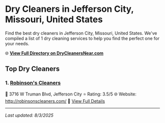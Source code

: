 # Dry Cleaners in Jefferson City, Missouri, United States

Find the best dry cleaners in Jefferson City, Missouri, United States. We've compiled a list of 1 dry cleaning services to help you find the perfect one for your needs.

🌐 **[View Full Directory on DryCleanersNear.com](https://drycleanersnear.com/city/US/Missouri/Jefferson%20City)**

## Top Dry Cleaners

### 1. [Robinson's Cleaners](https://drycleanersnear.com/dryCleaner/688d7129eedd882ede90bea6/robinson-s-cleaners)
📍 3716 W Truman Blvd, Jefferson City
⭐ Rating: 3.5/5
🌐 Website: http://robinsonscleaners.com/
🔗 [View Full Details](https://drycleanersnear.com/dryCleaner/688d7129eedd882ede90bea6/robinson-s-cleaners)


---

*Last updated: 8/3/2025*
